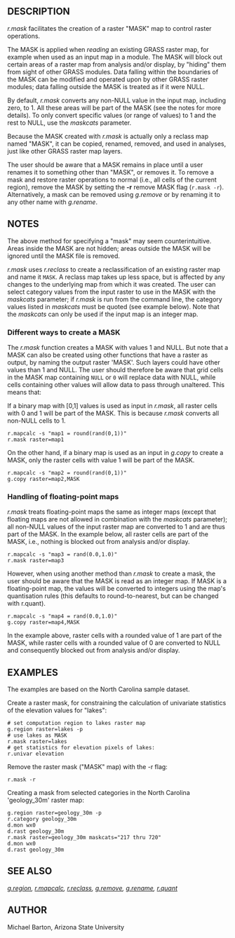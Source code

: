 ## DESCRIPTION

*r.mask* facilitates the creation of a raster "MASK" map to control
raster operations.

The MASK is applied when *reading* an existing GRASS raster map, for
example when used as an input map in a module. The MASK will block out
certain areas of a raster map from analysis and/or display, by "hiding"
them from sight of other GRASS modules. Data falling within the
boundaries of the MASK can be modified and operated upon by other GRASS
raster modules; data falling outside the MASK is treated as if it were
NULL.

By default, *r.mask* converts any non-NULL value in the input map,
including zero, to 1. All these areas will be part of the MASK (see the
notes for more details). To only convert specific values (or range of
values) to 1 and the rest to NULL, use the *maskcats* parameter.

Because the MASK created with *r.mask* is actually only a reclass map
named "MASK", it can be copied, renamed, removed, and used in analyses,
just like other GRASS raster map layers.

The user should be aware that a MASK remains in place until a user
renames it to something other than "MASK", or removes it. To remove a
mask and restore raster operations to normal (i.e., all cells of the
current region), remove the MASK by setting the **-r** remove MASK flag
(`r.mask -r`). Alternatively, a mask can be removed using *g.remove* or
by renaming it to any other name with *g.rename*.

## NOTES

The above method for specifying a "mask" may seem counterintuitive.
Areas inside the MASK are not hidden; areas outside the MASK will be
ignored until the MASK file is removed.

*r.mask* uses *r.reclass* to create a reclassification of an existing
raster map and name it `MASK`. A reclass map takes up less space, but is
affected by any changes to the underlying map from which it was created.
The user can select category values from the input raster to use in the
MASK with the *maskcats* parameter; if *r.mask* is run from the command
line, the category values listed in *maskcats* must be quoted (see
example below). Note that the *maskcats* can only be used if the input
map is an integer map.

### Different ways to create a MASK

The *r.mask* function creates a MASK with values 1 and NULL. But note
that a MASK can also be created using other functions that have a raster
as output, by naming the output raster 'MASK'. Such layers could have
other values than 1 and NULL. The user should therefore be aware that
grid cells in the MASK map containing `NULL` or `0` will replace data
with NULL, while cells containing other values will allow data to pass
through unaltered. This means that:

If a binary map with \[0,1\] values is used as input in *r.mask*, all
raster cells with 0 and 1 will be part of the MASK. This is because
*r.mask* converts all non-NULL cells to 1.

```shell
r.mapcalc -s "map1 = round(rand(0,1))"
r.mask raster=map1
```

On the other hand, if a binary map is used as an input in *g.copy* to
create a MASK, only the raster cells with value 1 will be part of the
MASK.

```shell
r.mapcalc -s "map2 = round(rand(0,1))"
g.copy raster=map2,MASK
```

### Handling of floating-point maps

*r.mask* treats floating-point maps the same as integer maps (except
that floating maps are not allowed in combination with the *maskcats*
parameter); all non-NULL values of the input raster map are converted to
1 and are thus part of the MASK. In the example below, all raster cells
are part of the MASK, i.e., nothing is blocked out from analysis and/or
display.

```shell
r.mapcalc -s "map3 = rand(0.0,1.0)"
r.mask raster=map3
```

However, when using another method than *r.mask* to create a mask, the
user should be aware that the MASK is read as an integer map. If MASK is
a floating-point map, the values will be converted to integers using the
map's quantisation rules (this defaults to round-to-nearest, but can be
changed with r.quant).

```shell
r.mapcalc -s "map4 = rand(0.0,1.0)"
g.copy raster=map4,MASK
```

In the example above, raster cells with a rounded value of 1 are part of
the MASK, while raster cells with a rounded value of 0 are converted to
NULL and consequently blocked out from analysis and/or display.

## EXAMPLES

The examples are based on the North Carolina sample dataset.

Create a raster mask, for constraining the calculation of univariate
statistics of the elevation values for "lakes":

```shell
# set computation region to lakes raster map
g.region raster=lakes -p
# use lakes as MASK
r.mask raster=lakes
# get statistics for elevation pixels of lakes:
r.univar elevation
```

Remove the raster mask ("MASK" map) with the -r flag:

```shell
r.mask -r
```

Creating a mask from selected categories in the North Carolina
'geology_30m' raster map:

```shell
g.region raster=geology_30m -p
r.category geology_30m
d.mon wx0
d.rast geology_30m
r.mask raster=geology_30m maskcats="217 thru 720"
d.mon wx0
d.rast geology_30m
```

## SEE ALSO

*[g.region](g.region.md), [r.mapcalc](r.mapcalc.md),
[r.reclass](r.reclass.md), [g.remove](g.remove.md),
[g.rename](g.rename.md), [r.quant](r.quant.md)*

## AUTHOR

Michael Barton, Arizona State University
